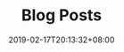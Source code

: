 ---
title: "Blog Posts"
date: 2019-02-17T20:13:32+08:00
draft: false
page: "pages/blogs"
active: "5"
type: "blog"
---